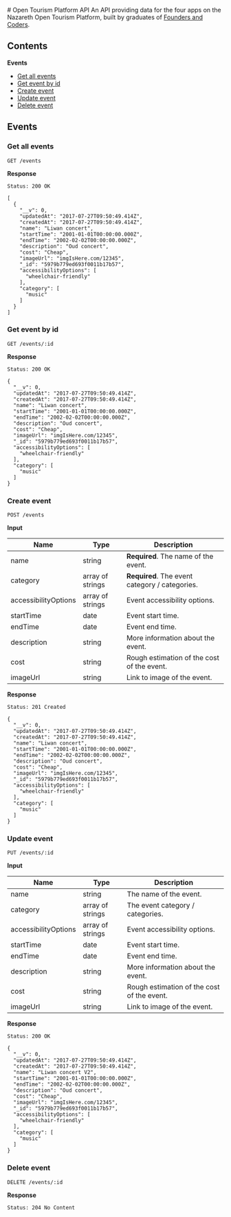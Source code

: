 # Open Tourism Platform API
An API providing data for the four apps on the Nazareth Open Tourism Platform, built by graduates of [Founders and Coders](https://foundersandcoders.com/about/).

## Contents
**Events**
- [Get all events](#get-all-events)
- [Get event by id](#get-event-by-id)
- [Create event](#create-event)
- [Update event](#update-event)
- [Delete event](#delete-event)

## Events

### Get all events
`GET /events`

**Response**
```
Status: 200 OK

[
  {
    "__v": 0,
    "updatedAt": "2017-07-27T09:50:49.414Z",
    "createdAt": "2017-07-27T09:50:49.414Z",
    "name": "Liwan concert",
    "startTime": "2001-01-01T00:00:00.000Z",
    "endTime": "2002-02-02T00:00:00.000Z",
    "description": "Oud concert",
    "cost": "Cheap",
    "imageUrl": "imgIsHere.com/12345",
    "_id": "5979b779ed693f0011b17b57",
    "accessibilityOptions": [
      "wheelchair-friendly"
    ],
    "category": [
      "music"
    ]
  }
]
```

### Get event by id
`GET /events/:id`

**Response**
```
Status: 200 OK

{
  "__v": 0,
  "updatedAt": "2017-07-27T09:50:49.414Z",
  "createdAt": "2017-07-27T09:50:49.414Z",
  "name": "Liwan concert",
  "startTime": "2001-01-01T00:00:00.000Z",
  "endTime": "2002-02-02T00:00:00.000Z",
  "description": "Oud concert",
  "cost": "Cheap",
  "imageUrl": "imgIsHere.com/12345",
  "_id": "5979b779ed693f0011b17b57",
  "accessibilityOptions": [
    "wheelchair-friendly"
  ],
  "category": [
    "music"
  ]
}
```

### Create event
`POST /events`

**Input**

Name | Type | Description
---|---|---
name | string | **Required**. The name of the event.
category | array of strings | **Required**. The event category / categories.
accessibilityOptions | array of strings | Event accessibility options.
startTime | date | Event start time.
endTime | date | Event end time.
description | string | More information about the event.
cost | string | Rough estimation of the cost of the event.
imageUrl | string | Link to image of the event.

**Response**
```
Status: 201 Created

{
  "__v": 0,
  "updatedAt": "2017-07-27T09:50:49.414Z",
  "createdAt": "2017-07-27T09:50:49.414Z",
  "name": "Liwan concert",
  "startTime": "2001-01-01T00:00:00.000Z",
  "endTime": "2002-02-02T00:00:00.000Z",
  "description": "Oud concert",
  "cost": "Cheap",
  "imageUrl": "imgIsHere.com/12345",
  "_id": "5979b779ed693f0011b17b57",
  "accessibilityOptions": [
    "wheelchair-friendly"
  ],
  "category": [
    "music"
  ]
}
```

### Update event
`PUT /events/:id`

**Input**

Name | Type | Description
---|---|---
name | string | The name of the event.
category | array of strings | The event category / categories.
accessibilityOptions | array of strings | Event accessibility options.
startTime | date | Event start time.
endTime | date | Event end time.
description | string | More information about the event.
cost | string | Rough estimation of the cost of the event.
imageUrl | string | Link to image of the event.

**Response**
```
Status: 200 OK

{
  "__v": 0,
  "updatedAt": "2017-07-27T09:50:49.414Z",
  "createdAt": "2017-07-27T09:50:49.414Z",
  "name": "Liwan concert V2",
  "startTime": "2001-01-01T00:00:00.000Z",
  "endTime": "2002-02-02T00:00:00.000Z",
  "description": "Oud concert",
  "cost": "Cheap",
  "imageUrl": "imgIsHere.com/12345",
  "_id": "5979b779ed693f0011b17b57",
  "accessibilityOptions": [
    "wheelchair-friendly"
  ],
  "category": [
    "music"
  ]
}
```

### Delete event
`DELETE /events/:id`

**Response**

```
Status: 204 No Content
```

